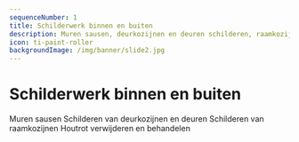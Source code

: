 ```yaml
---
sequenceNumber: 1
title: Schilderwerk binnen en buiten
description: Muren sausen, deurkozijnen en deuren schilderen, raamkozijnen binnen en buiten schilderen, buitendeuren schilderen
icon: ti-paint-roller
backgroundImage: /img/banner/slide2.jpg
---
```

# Schilderwerk binnen en buiten

Muren sausen
Schilderen van deurkozijnen en deuren
Schilderen van raamkozijnen
Houtrot verwijderen en behandelen
